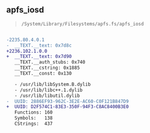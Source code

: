 ## apfs_iosd

> `/System/Library/Filesystems/apfs.fs/apfs_iosd`

```diff

-2235.80.4.0.1
-  __TEXT.__text: 0x7d8c
+2236.102.1.0.0
+  __TEXT.__text: 0x7d90
   __TEXT.__auth_stubs: 0x740
   __TEXT.__cstring: 0x1885
   __TEXT.__const: 0x130

   - /usr/lib/libSystem.B.dylib
   - /usr/lib/libc++.1.dylib
   - /usr/lib/libutil.dylib
-  UUID: 2886EF93-962C-3E2E-AC60-C0F121B847D9
+  UUID: D2F574C1-83E3-350F-94F3-C8AC8400B3E0
   Functions: 160
   Symbols:   138
   CStrings:  437

```

